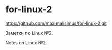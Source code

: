 # for-linux-2

https://github.com/maximalisimus/for-linux-2.git

Заметки по Linux №2.

Notes on Linux №2.
